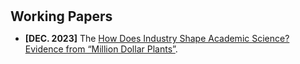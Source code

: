 <h1 id="paper"></h1>

<h2 style="margin: 30px 0px 10px;">Working Papers</h2>

<ul>

<li><strong>[DEC. 2023]</strong> The <span style="color:#e74d3c"><a href="https://www.dropbox.com/scl/fi/yqsnl56ym49sfki9wwfep/MDP_Xia_NBER.pdf?rlkey=iu6bowwce5a8lrt62wjb002kg&st=sjzba2sv&dl=0">How Does Industry Shape Academic Science? Evidence from “Million Dollar Plants”</a></span>.</li>

</ul>
